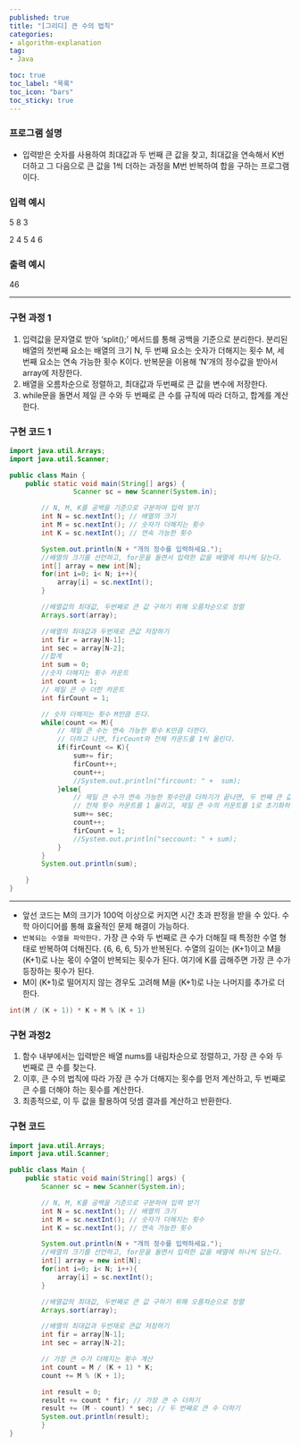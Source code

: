 ```yaml
---
published: true
title: "[그리디] 큰 수의 법칙"
categories:
- algorithm-explanation
tag:
- Java

toc: true
toc_label: "목록"
toc_icon: "bars"
toc_sticky: true
---  
```


### 프로그램 설명

- 입력받은 숫자를 사용하여 최대값과 두 번째 큰 값을 찾고, 최대값을 연속해서  K번 더하고 그 다음으로 큰 값을 1씩 더하는 과정을 M번 반복하여 합을 구하는 프로그램이다.

### 입력 예시

5 8 3

2 4 5 4 6

### 출력 예시

46

---

### 구현 과정 1

1. 입력값을 문자열로 받아 ‘split();’ 메서드를 통해 공백을 기준으로 분리한다. 분리된 배열의 첫번째 요소는 배열의 크기 N, 두 번째 요소는 숫자가 더해지는 횟수 M, 세 번째 요소는 연속 가능한 횟수 K이다.  반복문을 이용해 ‘N’개의 정수값을 받아서 array에 저장한다.
2. 배열을 오름차순으로 정렬하고, 최대값과 두번째로 큰 값을 변수에 저장한다.
3. while문을 돌면서 제일 큰 수와 두 번째로 큰 수를 규칙에 따라 더하고, 합계를 계산한다.

### 구현 코드 1

```java
import java.util.Arrays;
import java.util.Scanner;

public class Main {
    public static void main(String[] args) {
				Scanner sc = new Scanner(System.in);

        // N, M, K를 공백을 기준으로 구분하여 입력 받기
        int N = sc.nextInt(); // 배열의 크기
        int M = sc.nextInt(); // 숫자가 더해지는 횟수
        int K = sc.nextInt(); // 연속 가능한 횟수

        System.out.println(N + "개의 정수를 입력하세요.");
        //배열의 크기를 선언하고, for문을 돌면서 입력한 값을 배열에 하나씩 담는다.
        int[] array = new int[N];
        for(int i=0; i< N; i++){
            array[i] = sc.nextInt();
        }

        //배열값의 최대값, 두번째로 큰 값 구하기 위해 오름차순으로 정렬
        Arrays.sort(array);

        //배열의 최대값과 두번재로 큰값 저장하기
        int fir = array[N-1];
        int sec = array[N-2];
        //합계
        int sum = 0;
        //숫자 더해지는 횟수 카운트
        int count = 1;
        // 제일 큰 수 더한 카운트
        int firCount = 1;

        // 슷자 더해지는 횟수 M만큼 돈다.
        while(count <= M){
            // 제일 큰 수는 연속 가능한 횟수 K만큼 더한다.
            // 더하고 나면, firCount와 전체 카운드를 1씩 올린다.
            if(firCount <= K){
                sum+= fir;
                firCount++;
                count++;
                //System.out.println("fircount: " +  sum);
            }else{
                // 제일 큰 수가 연속 가능한 횟수만큼 더하기가 끝나면, 두 번째 큰 값을 더한다.
                // 전체 횟수 카운트를 1 올리고, 제일 큰 수의 카운트를 1로 초기화하여 두 번째 큰 값은 한 번만 더해지도록 한다.
                sum+= sec;
                count++;
                firCount = 1;
                //System.out.println("seccount: " + sum);
            }
        }
        System.out.println(sum);

    }
}
```

---

- 앞선 코드는 M의 크기가 100억 이상으로 커지면 시간 초과 판정을 받을 수 있다. 수학 아이디어를 통해 효율적인 문제 해결이 가능하다.
- `반복되는 수열을 파악한다.`  가장 큰 수와 두 번째로 큰 수가 더해질 때 특정한 수열 형태로 반복하여 더해진다. {6, 6, 6, 5}가 반복된다. 수열의 길이는 (K+1)이고 M을 (K+1)로 나눈 몫이 수열이 반복되는 횟수가 된다. 여기에 K를 곱해주면 가장 큰 수가 등장하는 횟수가 된다.
- M이 (K+1)로 떨어지지 않는 경우도 고려해 M을 (K+1)로 나눈 나머지를 추가로 더한다.

```java
int(M / (K + 1)) * K + M % (K + 1)
```

### 구현 과정2

1. 함수 내부에서는 입력받은 배열 nums를 내림차순으로 정렬하고, 가장 큰 수와 두 번째로 큰 수를 찾는다.
2. 이후, 큰 수의 법칙에 따라 가장 큰 수가 더해지는 횟수를 먼저 계산하고, 두 번째로 큰 수를 더해야 하는 횟수를 계산한다.
3. 최종적으로, 이 두 값을 활용하여 덧셈 결과를 계산하고 반환한다.

### 구현 코드

```java
import java.util.Arrays;
import java.util.Scanner;

public class Main {
    public static void main(String[] args) {
        Scanner sc = new Scanner(System.in);

        // N, M, K를 공백을 기준으로 구분하여 입력 받기
        int N = sc.nextInt(); // 배열의 크기
        int M = sc.nextInt(); // 숫자가 더해지는 횟수
        int K = sc.nextInt(); // 연속 가능한 횟수

        System.out.println(N + "개의 정수를 입력하세요.");
        //배열의 크기를 선언하고, for문을 돌면서 입력한 값을 배열에 하나씩 담는다.
        int[] array = new int[N];
        for(int i=0; i< N; i++){
            array[i] = sc.nextInt();
        }

        //배열값의 최대값, 두번째로 큰 값 구하기 위해 오름차순으로 정렬
        Arrays.sort(array);

        //배열의 최대값과 두번재로 큰값 저장하기
        int fir = array[N-1];
        int sec = array[N-2];

        // 가장 큰 수가 더해지는 횟수 계산
        int count = M / (K + 1) * K;
        count += M % (K + 1);

        int result = 0;
        result += count * fir; // 가장 큰 수 더하기
        result += (M - count) * sec; // 두 번째로 큰 수 더하기
        System.out.println(result);
		}
}
```